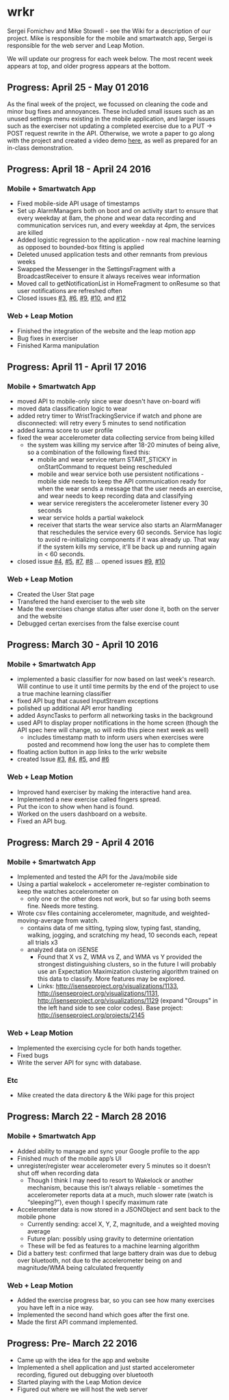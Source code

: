 # wrkr
Sergei Fomichev and Mike Stowell - see the Wiki for a description of our project.  Mike is responsible for the mobile and smartwatch app, Sergei is responsible for the web server and Leap Motion.

We will update our progress for each week below.  The most recent week appears at top, and older progress appears at the bottom.

## Progress: April 25 - May 01 2016

As the final week of the project, we focussed on cleaning the code and minor bug fixes and annoyances. These included small issues such as an unused settings menu existing in the mobile application, and larger issues such as the exerciser not updating a completed exercise due to a PUT -> POST request rewrite in the API.  Otherwise, we wrote a paper to go along with the project and created a video demo [here](https://www.youtube.com/watch?v=Dy4j9HQMYvg), as well as prepared for an in-class demonstration.

## Progress: April 18 - April 24 2016

### Mobile + Smartwatch App

 - Fixed mobile-side API usage of timestamps
 - Set up AlarmManagers both on boot and on activity start to ensure that every weekday at 8am, the phone and wear data recording and communication services run, and every weekday at 4pm, the services are killed
 - Added logistic regression to the application - now real machine learning as opposed to bounded-box fitting is applied
 - Deleted unused application tests and other remnants from previous weeks
 - Swapped the Messenger in the SettingsFragment with a BroadcastReceiver to ensure it always receives wear information
 - Moved call to getNotificationList in HomeFragment to onResume so that user notifications are refreshed often
 - Closed issues [#3](https://github.com/uml-ubicomp-2016-spring/wrkr/issues/3), [#6](https://github.com/uml-ubicomp-2016-spring/wrkr/issues/6), [#9](https://github.com/uml-ubicomp-2016-spring/wrkr/issues/9), [#10](https://github.com/uml-ubicomp-2016-spring/wrkr/issues/10), and [#12](https://github.com/uml-ubicomp-2016-spring/wrkr/issues/12)

### Web + Leap Motion

 - Finished the integration of the website and the leap motion app 
 - Bug fixes in exerciser 
 - Finished Karma manipulation 

## Progress: April 11 - April 17 2016

### Mobile + Smartwatch App

 - moved API to mobile-only since wear doesn't have on-board wifi
 - moved data classification logic to wear
 - added retry timer to WristTrackingService if watch and phone are disconnected: will retry every 5 minutes to send notification
 - added karma score to user profile
 - fixed the wear accelerometer data collecting service from being killed
   - the system was killing my service after 18-20 minutes of being alive, so a combination of the following fixed this:
      - mobile and wear service return START_STICKY in onStartCommand to request being rescheduled
      - mobile and wear service both use persistent notifications - mobile side needs to keep the API communication ready for when the wear sends a message that the user needs an exercise, and wear needs to keep recording data and classifying
      - wear service reregisters the accelerometer listener every 30 seconds
      - wear service holds a partial wakelock
      - receiver that starts the wear service also starts an AlarmManager that reschedules the service every 60 seconds.  Service has logic to avoid re-initializing components if it was already up.  That way if the system kills my service, it'll be back up and running again in < 60 seconds.
 - closed issue [#4](https://github.com/uml-ubicomp-2016-spring/wrkr/issues/4), [#5](https://github.com/uml-ubicomp-2016-spring/wrkr/issues/5), [#7](https://github.com/uml-ubicomp-2016-spring/wrkr/issues/7), [#8](https://github.com/uml-ubicomp-2016-spring/wrkr/issues/8) ... opened issues [#9](https://github.com/uml-ubicomp-2016-spring/wrkr/issues/9), [#10](https://github.com/uml-ubicomp-2016-spring/wrkr/issues/10)

### Web + Leap Motion

 - Created the User Stat page
 - Transfered the hand exerciser to the web site
 - Made the exercises change status after user done it, both on the server and the website
 - Debugged certan exercises from the false exercise count

## Progress: March 30 - April 10 2016

### Mobile + Smartwatch App

 - implemented a basic classifier for now based on last week's research.  Will continue to use it until time permits by the end of the project to use a true machine learning classifier
 - fixed API bug that caused InputStream exceptions
 - polished up additional API error handling
 - added AsyncTasks to perform all networking tasks in the background
 - used API to display proper notifications in the home screen (though the API spec here will change, so will redo this piece next week as well)
   - includes timestamp math to inform users when exercises were posted and recommend how long the user has to complete them
 - floating action button in app links to the wrkr website
 - created Issue [#3](https://github.com/uml-ubicomp-2016-spring/wrkr/issues/3), [#4](https://github.com/uml-ubicomp-2016-spring/wrkr/issues/4), [#5](https://github.com/uml-ubicomp-2016-spring/wrkr/issues/5), and [#6](https://github.com/uml-ubicomp-2016-spring/wrkr/issues/6)

### Web + Leap Motion

 - Improved hand exerciser by making the interactive hand area.
 - Implemented a new exercise called fingers spread.
 - Put the icon to show when hand is found.
 - Worked on the users dashboard on a website.
 - Fixed an API bug.

## Progress: March 29 - April 4 2016

### Mobile + Smartwatch App

- Implemented and tested the API for the Java/mobile side
- Using a partial wakelock + accelerometer re-register combination to keep the watches accelerometer on
  - only one or the other does not work, but so far using both seems fine. Needs more testing.
- Wrote csv files containing accelerometer, magnitude, and weighted-moving-average from watch.
  - contains data of me sitting, typing slow, typing fast, standing, walking, jogging, and scratching my head, 10 seconds each, repeat all trials x3
  - analyzed data on iSENSE
    - Found that X vs Z, WMA vs Z, and WMA vs Y provided the strongest distinguishing clusters, so in the future I will probably use an Expectation Maximization clustering algorithm trained on this data to classify.  More features may be explored.
    - Links: http://isenseproject.org/visualizations/1133, http://isenseproject.org/visualizations/1131, http://isenseproject.org/visualizations/1129 (expand "Groups" in the left hand side to see color codes).  Base project: http://isenseproject.org/projects/2145

### Web + Leap Motion

- Implemented the exercising cycle for both hands together. 
- Fixed bugs
- Write the server API for sync with database.  

### Etc

 - Mike created the data directory & the Wiki page for this project


## Progress: March 22 - March 28 2016

### Mobile + Smartwatch App

- Added ability to manage and sync your Google profile to the app
- Finished much of the mobile app’s UI
- unregister/register wear accelerometer every 5 minutes so it doesn’t shut off when recording data
  - Though I think I may need to resort to Wakelock or another mechanism, because this isn’t always reliable - sometimes the accelerometer reports data at a much, much slower rate (watch is “sleeping?”), even though I specify maximum rate
- Accelerometer data is now stored in a JSONObject and sent back to the mobile phone
  - Currently sending: accel X, Y, Z, magnitude, and a weighted moving average
  - Future plan: possibly using gravity to determine orientation
  - These will be fed as features to a machine learning algorithm
- Did a battery test: confirmed that large battery drain was due to debug over bluetooth, not due to the accelerometer being on and magnitude/WMA being calculated frequently


### Web + Leap Motion

 - Added the exercise progress bar, so you can see how many exercises you have left in a nice way. 
 - Implemented the second hand which goes after the first one.
 - Made the first API command implemented. 

## Progress: Pre- March 22 2016

 - Came up with the idea for the app and website
 - Implemented a shell application and just started accelerometer recording, figured out debugging over bluetooth
 - Started playing with the Leap Motion device
 - Figured out where we will host the web server
